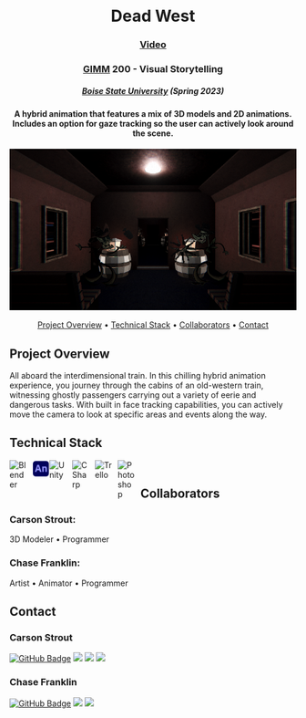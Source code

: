 <h1 align="center">
<br>
Dead West
</h1>

<h3 align="center"><a href="https://drive.google.com/file/d/12Q7eucmwFIlQ50oOr9kwIXYnB8xTB5Z0/view?usp=sharing">Video</a></h3>

<h3 align="center"><a href="https://www.boisestate.edu/gimm/">GIMM</a> 200 - Visual Storytelling </h3>
<h5 align="center"><a href="https://www.boisestate.edu/">Boise State University</a> (Spring 2023) </h5>

<h4 align="center">A hybrid animation that features a mix of 3D models and 2D animations. Includes an option for gaze tracking so the user can actively look around the scene.</h4>

![screenshot](img/DeadWest.png "A Thief's Dilemma")

<p align="center">
  <a href="#project-overview">Project Overview</a> •
  <a href="#technical-stack">Technical Stack</a> •
  <a href="#collaborators">Collaborators</a> •
  <a href="#contact">Contact</a>
</p>

## Project Overview

All aboard the interdimensional train. In this chilling hybrid animation experience, you journey through the cabins of an old-western train, witnessing ghostly passengers carrying out a variety of eerie and dangerous tasks. With built in face tracking capabilities, you can actively move the camera to look at specific areas and events along the way.

## Technical Stack

<img align="left" alt="Blender" width="30px" style="padding-right:10px;" src="https://cdn.jsdelivr.net/gh/devicons/devicon/icons/blender/blender-original.svg" />
<img align="left" alt="Trello" width="30px" src="img/AnimateIcon.png" />
<img align="left" alt="Unity" width="30px" style="padding-right:10px;" src="https://cdn.jsdelivr.net/gh/devicons/devicon/icons/unity/unity-original.svg" />
<img align="left" alt="CSharp" width="30px" style="padding-right:10px;" src="https://cdn.jsdelivr.net/gh/devicons/devicon/icons/csharp/csharp-original.svg" />
<img align="left" alt="Trello" width="30px" style="padding-right:10px;" src="https://cdn.jsdelivr.net/gh/devicons/devicon/icons/python/python-original.svg" />
<img align="left" alt="Photoshop" width="30px" style="padding-right:10px;" src="https://cdn.jsdelivr.net/gh/devicons/devicon/icons/photoshop/photoshop-plain.svg" />

<br />

## Collaborators

<h3>Carson Strout:</h3>
<p>3D Modeler • Programmer</p>

<h3>Chase Franklin:</h3>
<p>Artist • Animator • Programmer</p>

## Contact

<h3>Carson Strout</h3>

[![GitHub Badge](https://img.shields.io/badge/GitHub-100000?style=for-the-badge&logo=github&logoColor=white)](https://github.com/CarsonStrout)
<a href="mailto:carson.strout42@gmail.com"><img src="https://img.shields.io/badge/Gmail-D14836?style=for-the-badge&logo=gmail&logoColor=white"></a> <a href="https://www.linkedin.com/in/carson-strout-45a681187/"><img src="https://img.shields.io/badge/LinkedIn-0077B5?style=for-the-badge&logo=linkedin&logoColor=white"></a>
 <a href="https://carsonstrout.github.io/"><img src="https://img.shields.io/badge/portfolio-0A0A0A?style=for-the-badge&logo=dev.to&logoColor=white"></a>

 <h3>Chase Franklin</h3>

[![GitHub Badge](https://img.shields.io/badge/GitHub-100000?style=for-the-badge&logo=github&logoColor=white)](https://github.com/ChaseFranklin)
<a href="mailto:chasepfranklin@gmail.com"><img src="https://img.shields.io/badge/Gmail-D14836?style=for-the-badge&logo=gmail&logoColor=white"></a> <a href="https://www.linkedin.com/in/chase-franklin-763a16158/"><img src="https://img.shields.io/badge/LinkedIn-0077B5?style=for-the-badge&logo=linkedin&logoColor=white"></a>
